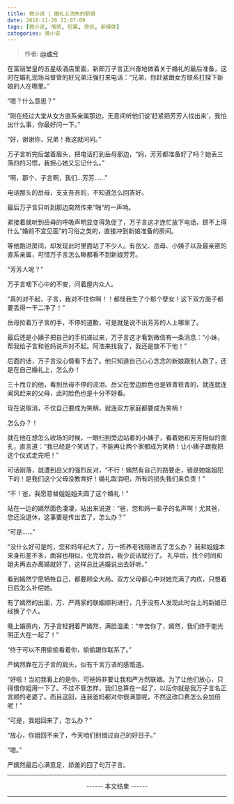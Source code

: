 ```yaml
---
title: 微小说 | 婚礼上消失的新娘
date: 2018-11-28 22:07:09
tags: [微小说, 情感, 短篇, 原创, 新媒体]
categories: 微小说
---
```


> 作者: [@魂兮](http://weibo.com/paigu77) 

在富丽堂皇的五星级酒店里面，新郎万子言正兴奋地做着关于婚礼的最后准备，这时在婚礼现场当督管的好兄弟汪强打来电话：“兄弟，你赶紧跟女方联系打探下新娘的人在哪里。”

“嗯？什么意思？”

“刚在经过大堂从女方直系亲属那边，无意间听他们说‘赶紧把芳芳人找出来’，我怕出什么事，你最好问一下。”

“好，谢谢你，兄弟！我这就问问。”

万子言听完后皱着眉头，把电话打到岳母那边，“妈，芳芳都准备好了吗？她丢三落四的习惯，我担心她又忘记什么。”

“啊，那个，子言啊，我们…芳芳……”

电话那头的岳母，支支吾吾的，不知道怎么回答好。

最后万子言只听到那边突然传来“啪”的一声响。

紧接着就听到岳母的呼吸声明显变得急促了，万子言这才连忙放下电话，顾不上得什么“婚前不宜见面”的习俗之类的，直接冲到新娘准备的房间。

等他跑进房间，却发现此时里面站了不少人。有岳父、岳母、小姨子以及最亲密的直系亲属，可惜万子言怎么瞅都看不到新娘芳芳。

“芳芳人呢？”

万子言咽下心中的不安，问着屋内众人。

“真的对不起，子言，我对不住你啊！！都怪我生了个那个孽女！这下双方面子都要丢得一干二净了！”

岳母拉着万子言的手，不停的道歉，可是就是说不出芳芳的人上哪里了。

最后还是小姨子把自己的手机递过来，万子言这才看到微信有一条消息：“小妹，帮我给子言和爸妈说声对不起。阿浩来找我了，我还是放不下他！”

后面的话，万子言没心情看下去了。他只知道自己心心念念的新娘跟别人跑了，还是在自己婚礼上，怎么办！

三十而立的他，看到岳母不停的流泪、岳父在旁边脸色也是铁青铁青的，就连就连闻风赶来的父母，此时脸色也是十分不好看。

现在说取消，不仅自己要成为笑柄，就连双方家庭都要成为笑柄！

怎么办？！

就在他在想怎么收场的时候，一眼扫到旁边站着的小姨子，看着她和芳芳相似的面孔，直言道：“我已经是个笑话了，不能再让两个家都成为笑柄！让小姨子跟我把这个仪式走完吧！”

可话刚落，就遭到岳父的强烈反对，“不行！嫣然有自己的路要走，错是她姐姐犯下的！是我们这个父母没教育好！婚礼取消吧，所有的损失我们来负责！”

“不！爸，我愿意替姐姐姐夫圆了这个婚礼！”

站在一边的嫣然面色凄凄，站出来说道：“爸，您和妈一辈子的名声啊！尤其爸，您还没退休，这事要是传出去了，怎么办？”

“可是……”

“没什么好可是的，您和妈年纪大了，万一把养老钱赔进去了怎么办？ 我和姐姐本来身形差不多，面容也相似，化完妆后，我少说话就行了。 礼毕后，找个时间和姐夫再去办离婚就好了，这样总比逃婚说出去好听。”

看到嫣然宁愿牺牲自己，都要顾全大局。双方父母都心中对她充满了内疚，只想着日后怎么补偿她。

有了嫣然的出面，万、严两家的联姻顺利进行，几乎没有人发现此时台上的新娘已经换了个人。

晚上婚房内，万子言轻拥着严嫣然，满脸温柔：“辛苦你了，嫣然，我们终于能光明正大在一起了！”

“终于可以不用偷偷看着你，偷偷跟你联系了。”

严嫣然靠在万子言的肩头，似有千言万语的感慨道。

“好啦！当初我看上的是你，可爸妈非要让我和严方然联姻。为了让他们放心，只得借你姐用一下了。不过不管怎样，我们总算在一起了，以后你就是我万子言名正言顺的老婆了。而且这回，连我爸妈都对你很满意呢，不然这改口费怎么会加倍呢！”

“可是，我姐回来了，怎么办？”

“放心，你姐回不来了，今天咱们别错过自己的好日子。”

“嗯。”

严嫣然最后心满意足、娇羞的回了句万子言。

---

<center> ------ 本文结束 ------ </center>

---
